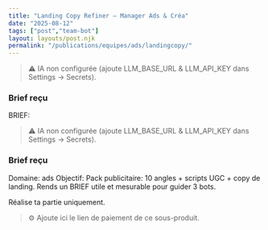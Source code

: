 ```yaml
---
title: "Landing Copy Refiner — Manager Ads & Créa"
date: "2025-08-12"
tags: ["post","team-bot"]
layout: layouts/post.njk
permalink: "/publications/equipes/ads/landingcopy/"
---
```

> ⚠️ IA non configurée (ajoute LLM_BASE_URL & LLM_API_KEY dans Settings → Secrets).

### Brief reçu
BRIEF:
> ⚠️ IA non configurée (ajoute LLM_BASE_URL & LLM_API_KEY dans Settings → Secrets).

### Brief reçu
Domaine: ads
Objectif: Pack publicitaire: 10 angles + scripts UGC + copy de landing.
Rends un BRIEF utile et mesurable pour guider 3 bots.

Réalise ta partie uniquement.

> ⚙️ Ajoute ici le lien de paiement de ce sous-produit.

